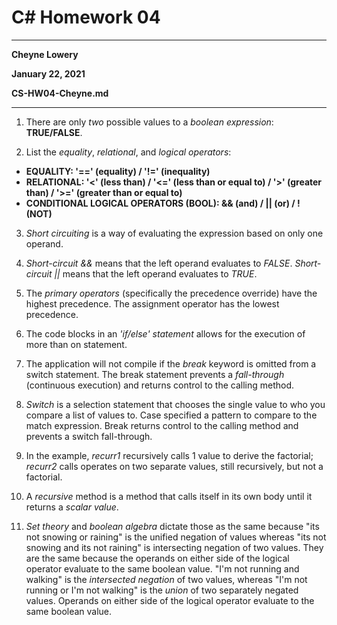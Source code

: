 # C# Homework 04

---

**Cheyne Lowery**

**January 22, 2021**

**CS-HW04-Cheyne.md**

---

1. There are only *two* possible values to a *boolean expression*: **TRUE/FALSE**.

2. List the *equality*, *relational*, and *logical operators*:
  - **EQUALITY: '==' (equality) / '!=' (inequality)**
  - **RELATIONAL: '<' (less than) / '<=' (less than or equal to) / '>' (greater than) / '>=' (greater than or equal to)**
  - **CONDITIONAL LOGICAL OPERATORS (BOOL): && (and) / || (or) / ! (NOT)**
  
3. *Short circuiting* is a way of evaluating the expression based on only one operand.

4. *Short-circuit &&* means that the left operand evaluates to *FALSE*. *Short-circuit ||* means that the left operand evaluates to *TRUE*. 

5. The *primary operators* (specifically the precedence override) have the highest precedence. The assignment operator has the lowest precedence.

6. The code blocks in an *'if/else' statement* allows for the execution of more than on statement.

7. The application will not compile if the *break* keyword is omitted from a switch statement. The break statement prevents a *fall-through* (continuous execution) and returns control to the calling method.

8. *Switch* is a selection statement that chooses the single value to who you compare a list of values to. Case specified a pattern to compare to the match expression. Break returns control to the calling method and prevents a switch fall-through.

9. In the example, *recurr1* recursively calls 1 value to derive the factorial; *recurr2* calls operates on two separate values, still recursively, but not a factorial.

10. A *recursive* method is a method that calls itself in its own body until it returns a *scalar value*.
  
11. *Set theory* and *boolean algebra* dictate those as the same because "its not snowing or raining" is the unified negation of values whereas "its not snowing and its not raining" is intersecting negation of two values. They are the same because the operands on either side of the logical operator evaluate to the same boolean value. "I'm not running and walking" is the *intersected negation* of two values, whereas "I'm not running or I'm not walking" is the *union* of two separately negated values. Operands on either side of the logical operator evaluate to the same boolean value.
